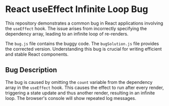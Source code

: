 # React useEffect Infinite Loop Bug

This repository demonstrates a common bug in React applications involving the `useEffect` hook.  The issue arises from incorrectly specifying the dependency array, leading to an infinite loop of re-renders.

The `bug.js` file contains the buggy code.  The `bugSolution.js` file provides the corrected version.  Understanding this bug is crucial for writing efficient and stable React components.

## Bug Description

The bug is caused by omitting the `count` variable from the dependency array in the `useEffect` hook.  This causes the effect to run after every render, triggering a state update and thus another render, resulting in an infinite loop.  The browser's console will show repeated log messages.